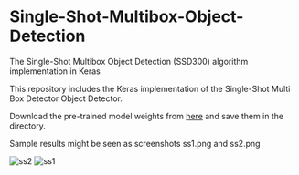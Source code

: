 # Single-Shot-Multibox-Object-Detection
The Single-Shot Multibox Object Detection (SSD300) algorithm implementation in Keras

This repository includes the Keras implementation of the Single-Shot Multi Box Detector Object Detector.

Download the pre-trained model weights from [here](https://drive.google.com/file/d/121-kCXaOHOkJE_Kf5lKcJvC_5q1fYb_q/view) and save them in the directory.

Sample results might be seen as screenshots ss1.png and ss2.png

![ss2](https://user-images.githubusercontent.com/23663934/184917140-a2f723bd-5ac8-4296-84fb-d1df29bb0b52.png)
![ss1](https://user-images.githubusercontent.com/23663934/184917152-e6b984ff-a32b-41bd-9ae6-4e3a5d7d895d.png)
